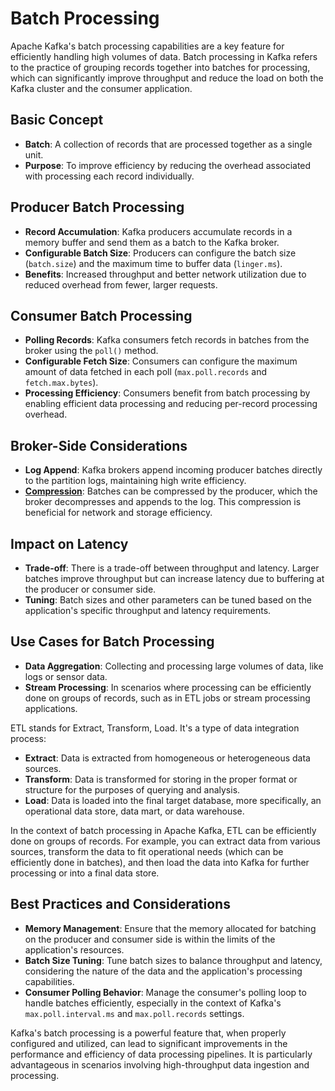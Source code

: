 # Batch Processing

Apache Kafka's batch processing capabilities are a key feature for efficiently handling high volumes of data. Batch
processing in Kafka refers to the practice of grouping records together into batches for processing, which can
significantly improve throughput and reduce the load on both the Kafka cluster and the consumer application.

## Basic Concept

- **Batch**: A collection of records that are processed together as a single unit.
- **Purpose**: To improve efficiency by reducing the overhead associated with processing each record individually.

## Producer Batch Processing

- **Record Accumulation**: Kafka producers accumulate records in a memory buffer and send them as a batch to the Kafka
  broker.
- **Configurable Batch Size**: Producers can configure the batch size (`batch.size`) and the maximum time to buffer
  data (`linger.ms`).
- **Benefits**: Increased throughput and better network utilization due to reduced overhead from fewer, larger requests.

## Consumer Batch Processing

- **Polling Records**: Kafka consumers fetch records in batches from the broker using the `poll()` method.
- **Configurable Fetch Size**: Consumers can configure the maximum amount of data fetched in each
  poll (`max.poll.records` and `fetch.max.bytes`).
- **Processing Efficiency**: Consumers benefit from batch processing by enabling efficient data processing and reducing
  per-record processing overhead.

## Broker-Side Considerations

- **Log Append**: Kafka brokers append incoming producer batches directly to the partition logs, maintaining high write
  efficiency.
- **[Compression](compression.md)**: Batches can be compressed by the producer, which the broker decompresses and
  appends to the log. This compression is beneficial for network and storage efficiency.

## Impact on Latency

- **Trade-off**: There is a trade-off between throughput and latency. Larger batches improve throughput but can increase
  latency due to buffering at the producer or consumer side.
- **Tuning**: Batch sizes and other parameters can be tuned based on the application's specific throughput and latency
  requirements.

## Use Cases for Batch Processing

- **Data Aggregation**: Collecting and processing large volumes of data, like logs or sensor data.
- **Stream Processing**: In scenarios where processing can be efficiently done on groups of records, such as in ETL jobs
  or stream processing applications.

ETL stands for Extract, Transform, Load. It's a type of data integration process:

- **Extract**: Data is extracted from homogeneous or heterogeneous data sources.
- **Transform**: Data is transformed for storing in the proper format or structure for the purposes of querying and
  analysis.
- **Load**: Data is loaded into the final target database, more specifically, an operational data store, data mart, or
  data warehouse.

In the context of batch processing in Apache Kafka, ETL can be efficiently done on groups of records. For example, you
can extract data from various sources, transform the data to fit operational needs (which can be efficiently done in
batches), and then load the data into Kafka for further processing or into a final data store.

## Best Practices and Considerations

- **Memory Management**: Ensure that the memory allocated for batching on the producer and consumer side is within the
  limits of the application's resources.
- **Batch Size Tuning**: Tune batch sizes to balance throughput and latency, considering the nature of the data and the
  application's processing capabilities.
- **Consumer Polling Behavior**: Manage the consumer's polling loop to handle batches efficiently, especially in the
  context of Kafka's `max.poll.interval.ms` and `max.poll.records` settings.

Kafka's batch processing is a powerful feature that, when properly configured and utilized, can lead to significant
improvements in the performance and efficiency of data processing pipelines. It is particularly advantageous in
scenarios involving high-throughput data ingestion and processing.